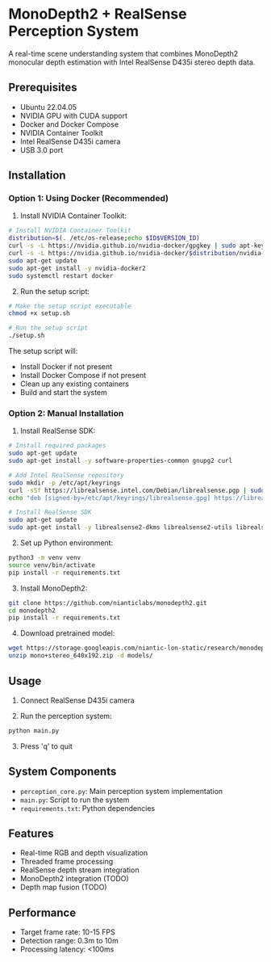 # MonoDepth2 + RealSense Perception System

A real-time scene understanding system that combines MonoDepth2 monocular depth estimation with Intel RealSense D435i stereo depth data.

## Prerequisites

- Ubuntu 22.04.05
- NVIDIA GPU with CUDA support
- Docker and Docker Compose
- NVIDIA Container Toolkit
- Intel RealSense D435i camera
- USB 3.0 port

## Installation

### Option 1: Using Docker (Recommended)

1. Install NVIDIA Container Toolkit:
```bash
# Install NVIDIA Container Toolkit
distribution=$(. /etc/os-release;echo $ID$VERSION_ID)
curl -s -L https://nvidia.github.io/nvidia-docker/gpgkey | sudo apt-key add -
curl -s -L https://nvidia.github.io/nvidia-docker/$distribution/nvidia-docker.list | sudo tee /etc/apt/sources.list.d/nvidia-docker.list
sudo apt-get update
sudo apt-get install -y nvidia-docker2
sudo systemctl restart docker
```

2. Run the setup script:
```bash
# Make the setup script executable
chmod +x setup.sh

# Run the setup script
./setup.sh
```

The setup script will:
- Install Docker if not present
- Install Docker Compose if not present
- Clean up any existing containers
- Build and start the system

### Option 2: Manual Installation

1. Install RealSense SDK:
```bash
# Install required packages
sudo apt-get update
sudo apt-get install -y software-properties-common gnupg2 curl

# Add Intel RealSense repository
sudo mkdir -p /etc/apt/keyrings
curl -sSf https://librealsense.intel.com/Debian/librealsense.pgp | sudo gpg --dearmor -o /etc/apt/keyrings/librealsense.gpg
echo "deb [signed-by=/etc/apt/keyrings/librealsense.gpg] https://librealsense.intel.com/Debian/apt-repo $(lsb_release -cs) main" | sudo tee /etc/apt/sources.list.d/librealsense.list

# Install RealSense SDK
sudo apt-get update
sudo apt-get install -y librealsense2-dkms librealsense2-utils librealsense2-dev
```

2. Set up Python environment:
```bash
python3 -m venv venv
source venv/bin/activate
pip install -r requirements.txt
```

3. Install MonoDepth2:
```bash
git clone https://github.com/nianticlabs/monodepth2.git
cd monodepth2
pip install -r requirements.txt
```

4. Download pretrained model:
```bash
wget https://storage.googleapis.com/niantic-lon-static/research/monodepth2/mono%2Bstereo_640x192.zip
unzip mono+stereo_640x192.zip -d models/
```

## Usage

1. Connect RealSense D435i camera

2. Run the perception system:
```bash
python main.py
```

3. Press 'q' to quit

## System Components

- `perception_core.py`: Main perception system implementation
- `main.py`: Script to run the system
- `requirements.txt`: Python dependencies

## Features

- Real-time RGB and depth visualization
- Threaded frame processing
- RealSense depth stream integration
- MonoDepth2 integration (TODO)
- Depth map fusion (TODO)

## Performance

- Target frame rate: 10-15 FPS
- Detection range: 0.3m to 10m
- Processing latency: <100ms
